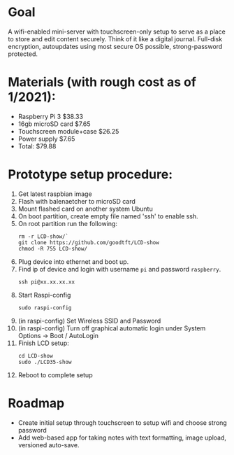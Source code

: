 # Goal
A wifi-enabled mini-server with touchscreen-only setup to serve as a place to store and edit content securely. Think of it like a digital journal. Full-disk encryption, autoupdates using most secure OS possible, strong-password protected.

# Materials (with rough cost as of 1/2021):
- Raspberry Pi 3 $38.33
- 16gb microSD card $7.65
- Touchscreen module+case $26.25
- Power supply $7.65
- Total: $79.88

# Prototype setup procedure:
1. Get latest raspbian image
1. Flash with balenaetcher to microSD card
1. Mount flashed card on another system Ubuntu
1. On boot partition, create empty file named 'ssh' to enable ssh.
1. On root partition run the following:
    ```
    rm -r LCD-show/`
    git clone https://github.com/goodtft/LCD-show
    chmod -R 755 LCD-show/
    ```
1. Plug device into ethernet and boot up.
1. Find ip of device and login with username `pi` and password `raspberry`.
    ```
    ssh pi@xx.xx.xx.xx
    ```
1. Start Raspi-config
    ```
    sudo raspi-config
    ```
1. (in raspi-config) Set Wireless SSID and Password
1. (in raspi-config) Turn off graphical automatic login under System Options -> Boot / AutoLogin 
1. Finish LCD setup:
    ```
    cd LCD-show
    sudo ./LCD35-show
    ```
1. Reboot to complete setup

# Roadmap
- Create initial setup through touchscreen to setup wifi and choose strong password
- Add web-based app for taking notes with text formatting, image upload, versioned auto-save.
